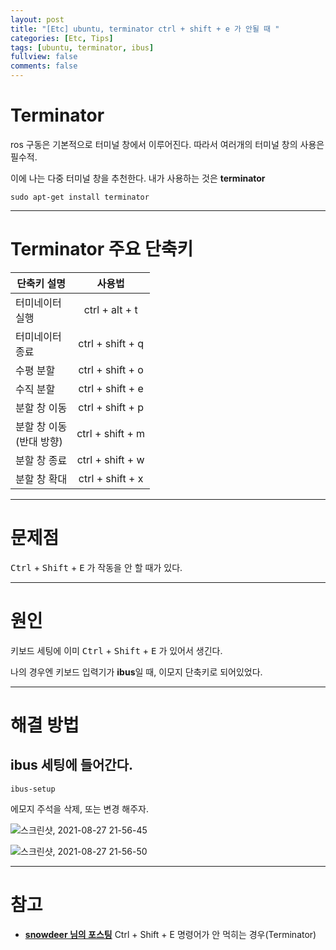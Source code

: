 ```yaml
---
layout: post
title: "[Etc] ubuntu, terminator ctrl + shift + e 가 안될 때 "
categories: [Etc, Tips]
tags: [ubuntu, terminator, ibus]
fullview: false
comments: false
---
```


# Terminator

ros 구동은 기본적으로 터미널 창에서 이루어진다. 따라서 여러개의 터미널 창의 사용은 필수적.

이에 나는 다중 터미널 창을 추천한다. 내가 사용하는 것은 **terminator**

```
sudo apt-get install terminator
```

---

# Terminator 주요 단축키

| 단축키 설명 | 사용법 |
| --- | :---: |
| 터미네이터 <br> 실행 | ctrl + alt + t |
| 터미네이터 <br> 종료 | ctrl + shift + q |
| 수평 분할 | ctrl + shift + o |
| 수직 분할 | ctrl + shift + e |
| 분할 창 이동 | ctrl + shift + p |
| 분할 창 이동 <br> (반대 방향) | ctrl + shift + m |
| 분할 창 종료 | ctrl + shift + w |
| 분할 창 확대 | ctrl + shift + x |

---

# 문제점

<kbd>Ctrl</kbd> + <kbd>Shift</kbd> + <kbd>E</kbd> 가 작동을 안 할 때가 있다.

---

# 원인

키보드 세팅에 이미 <kbd>Ctrl</kbd> + <kbd>Shift</kbd> + <kbd>E</kbd> 가 있어서 생긴다.

나의 경우엔 키보드 입력기가 **ibus**일 때, 이모지 단축키로 되어있었다.

---

# 해결 방법

## **ibus** 세팅에 들어간다.

```
ibus-setup
```

에모지 주석을 삭제, 또는 변경 해주자.

![스크린샷, 2021-08-27 21-56-45](https://user-images.githubusercontent.com/84369912/131159812-2cede012-a180-41ab-9b84-4b4a6a781943.png)

![스크린샷, 2021-08-27 21-56-50](https://user-images.githubusercontent.com/84369912/131159886-78e3c4bd-dfec-4353-949f-84f4c3183c55.png)

---

# 참고

- **[snowdeer 님의 포스팅](https://snowdeer.github.io/mac-os/2020/09/22/ctrl-shift-e-key-on-ubuntu-20p04/ "Ctrl + Shift + E 명령어가 안 먹히는 경우(Terminator)")**
Ctrl + Shift + E 명령어가 안 먹히는 경우(Terminator)